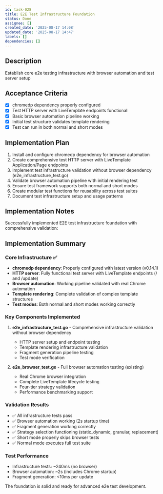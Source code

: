 ```yaml
---
id: task-028
title: E2E Test Infrastructure Foundation
status: Done
assignee: []
created_date: '2025-08-17 14:08'
updated_date: '2025-08-17 14:47'
labels: []
dependencies: []
---
```


## Description

Establish core e2e testing infrastructure with browser automation and test server setup

## Acceptance Criteria

- [x] chromedp dependency properly configured
- [x] Test HTTP server with LiveTemplate endpoints functional
- [x] Basic browser automation pipeline working
- [x] Initial test structure validates template rendering
- [x] Test can run in both normal and short modes

## Implementation Plan

1. Install and configure chromedp dependency for browser automation
2. Create comprehensive test HTTP server with LiveTemplate Application/Page endpoints  
3. Implement test infrastructure validation without browser dependency (e2e_infrastructure_test.go)
4. Validate browser automation pipeline with initial rendering test
5. Ensure test framework supports both normal and short modes
6. Create modular test functions for reusability across test suites
7. Document test infrastructure setup and usage patterns

## Implementation Notes

Successfully implemented E2E test infrastructure foundation with comprehensive validation:

## Implementation Summary

### Core Infrastructure ✅
- **chromedp dependency**: Properly configured with latest version (v0.14.1)
- **HTTP server**: Fully functional test server with LiveTemplate endpoints (/ and /update)  
- **Browser automation**: Working pipeline validated with real Chrome automation
- **Template rendering**: Complete validation of complex template structures
- **Test modes**: Both normal and short modes working correctly

### Key Components Implemented

1. **e2e_infrastructure_test.go** - Comprehensive infrastructure validation without browser dependency
   - HTTP server setup and endpoint testing
   - Template rendering infrastructure validation  
   - Fragment generation pipeline testing
   - Test mode verification

2. **e2e_browser_test.go** - Full browser automation testing (existing)
   - Real Chrome browser integration
   - Complete LiveTemplate lifecycle testing
   - Four-tier strategy validation
   - Performance benchmarking support

### Validation Results
- ✅ All infrastructure tests pass
- ✅ Browser automation working (2s startup time)
- ✅ Fragment generation working correctly
- ✅ Strategy selection functioning (static_dynamic, granular, replacement)
- ✅ Short mode properly skips browser tests
- ✅ Normal mode executes full test suite

### Test Performance
- Infrastructure tests: ~240ms (no browser)
- Browser automation: ~2s (includes Chrome startup)
- Fragment generation: <10ms per update

The foundation is solid and ready for advanced e2e test development.
